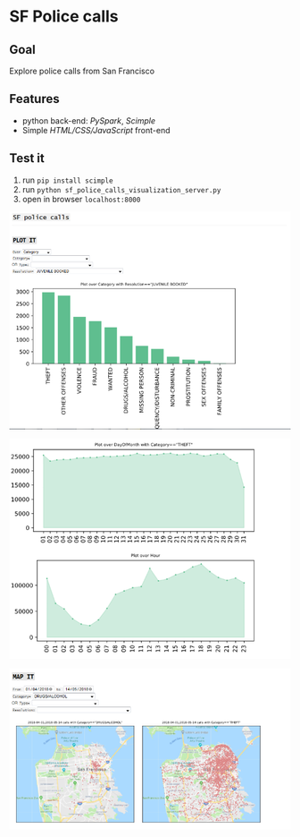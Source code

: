 
# SF Police calls
## Goal
Explore police calls from San Francisco

## Features
- python back-end: *PySpark*, *Scimple*
- Simple *HTML/CSS/JavaScript* front-end

## Test it

1. run  `pip install scimple`
2. run  `python sf_police_calls_visualization_server.py`
3. open in browser `localhost:8000`

![](https://raw.githubusercontent.com/EnzoBnl/SFPoliceCalls/master/screens/1.png)

![](https://raw.githubusercontent.com/EnzoBnl/SFPoliceCalls/master/screens/2.png)

![](https://raw.githubusercontent.com/EnzoBnl/SFPoliceCalls/master/screens/3.png)
